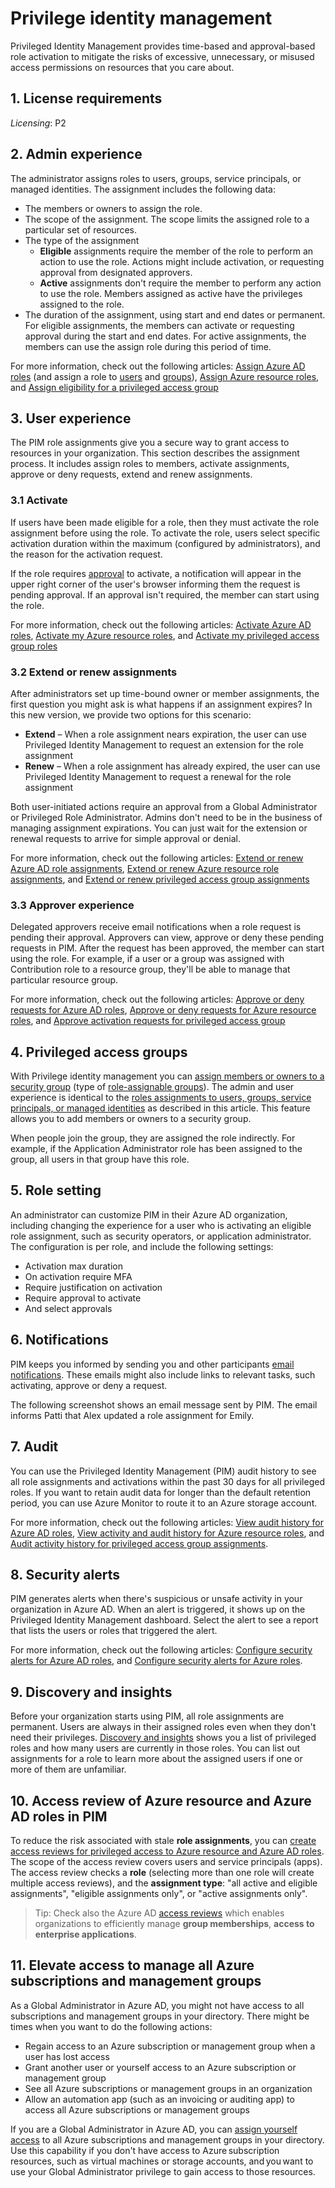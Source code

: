 # Privilege identity management

Privileged Identity Management provides time-based and approval-based role activation to mitigate the risks of excessive, unnecessary, or misused access permissions on resources that you care about. 

## 1. License requirements

_Licensing_: P2

## 2. Admin experience

The administrator assigns roles to users, groups, service principals, or managed identities. The assignment includes the following data:

- The members or owners to assign the role.
- The scope of the assignment. The scope limits the assigned role to a particular set of resources.
- The type of the assignment
  - **Eligible** assignments require the member of the role to perform an action to use the role. Actions might include  activation, or requesting approval from designated approvers.
  - **Active** assignments don't require the member to perform any action to use the role. Members assigned as active have the privileges assigned to the role.
- The duration of the assignment, using start and end dates or permanent. For eligible assignments, the members can activate or requesting approval during the start and end dates. For active assignments, the members can use the assign role during this period of time.

For more information, check out the following articles: [Assign Azure AD roles](https://docs.microsoft.com/azure/active-directory/privileged-identity-management/pim-how-to-add-role-to-user) (and assign a role to [users](https://docs.microsoft.com/azure/active-directory/roles/manage-roles-portal) and [groups](https://docs.microsoft.com/azure/active-directory/roles/groups-pim-eligible)), [Assign Azure resource roles](https://docs.microsoft.com/azure/active-directory/privileged-identity-management/pim-how-to-add-role-to-user), and [Assign eligibility for a privileged access group](https://docs.microsoft.com/azure/active-directory/privileged-identity-management/pim-how-to-add-role-to-user)

## 3. User experience

The PIM role assignments give you a secure way to grant access to resources in your organization. This section describes the assignment process. It includes assign roles to members, activate assignments, approve or deny requests, extend and renew assignments. 

### 3.1 Activate

If users have been made eligible for a role, then they must activate the role assignment before using the role. To activate the role, users select specific activation duration within the maximum (configured by administrators), and the reason for the activation request.

If the role requires [approval](https://docs.microsoft.com/azure/active-directory/privileged-identity-management/pim-resource-roles-approval-workflow) to activate, a notification will appear in the upper right corner of the user's browser informing them the request is pending approval. If an approval isn't required, the member can start using the role.

For more information, check out the following articles: [Activate Azure AD roles](https://docs.microsoft.com/azure/active-directory/privileged-identity-management/pim-how-to-activate-role), [Activate my Azure resource roles](https://docs.microsoft.com/azure/active-directory/privileged-identity-management/pim-resource-roles-activate-your-roles), and [Activate my privileged access group roles](https://docs.microsoft.com/azure/active-directory/privileged-identity-management/groups-activate-roles)

### 3.2 Extend or renew assignments

After administrators set up time-bound owner or member assignments, the first question you might ask is what happens if an assignment expires? In this new version, we provide two options for this scenario:

- **Extend** – When a role assignment nears expiration, the user can use Privileged Identity Management to request an extension for the role assignment
- **Renew** – When a role assignment has already expired, the user can use Privileged Identity Management to request a renewal for the role assignment

Both user-initiated actions require an approval from a Global Administrator or Privileged Role Administrator. Admins don't need to be in the business of managing assignment expirations. You can just wait for the extension or renewal requests to arrive for simple approval or denial.

For more information, check out the following articles: [Extend or renew Azure AD role assignments](https://docs.microsoft.com/azure/active-directory/privileged-identity-management/pim-how-to-renew-extend), [Extend or renew Azure resource role assignments](https://docs.microsoft.com/azure/active-directory/privileged-identity-management/pim-resource-roles-renew-extend), and [Extend or renew privileged access group assignments](https://docs.microsoft.com/azure/active-directory/privileged-identity-management/groups-renew-extend)

### 3.3 Approver experience

Delegated approvers receive email notifications when a role request is pending their approval. Approvers can view, approve or deny these pending requests in PIM. After the request has been approved, the member can start using the role. For example, if a user or a group was assigned with Contribution role to a resource group, they'll be able to manage that particular resource group.

For more information, check out the following articles: [Approve or deny requests for Azure AD roles](https://docs.microsoft.com/azure/active-directory/privileged-identity-management/azure-ad-pim-approval-workflow), [Approve or deny requests for Azure resource roles](https://docs.microsoft.com/azure/active-directory/privileged-identity-management/pim-resource-roles-approval-workflow), and [Approve activation requests for privileged access group](https://docs.microsoft.com/azure/active-directory/privileged-identity-management/groups-approval-workflow)

## 4. Privileged access groups

With Privilege identity management you can [assign members or owners to a security group](https://docs.microsoft.com/azure/active-directory/privileged-identity-management/groups-discover-groups) (type of [role-assignable groups](https://docs.microsoft.com/azure/active-directory/roles/groups-create-eligible)). The admin and user experience is identical to the [roles assignments to users, groups, service principals, or managed identities](#2-admin-experience) as described in this article. This feature allows you to add members or owners to a security group. 

When people join the group, they are assigned the role indirectly. For example, if the Application 
Administrator role has been assigned to the group, all users in that group have this role.

## 5. Role setting

An administrator can customize PIM in their Azure AD organization, including changing the experience for a user who is activating an eligible role assignment, such as security operators, or application administrator. The configuration is per role, and include the following settings:

- Activation max duration
- On activation require MFA
- Require justification on activation 
- Require approval to activate
- And select approvals

## 6. Notifications

PIM keeps you informed by sending you and other participants [email notifications](https://docs.microsoft.com/azure/active-directory/privileged-identity-management/pim-email-notifications). These emails might also include links to relevant tasks, such activating, approve or deny a request.

The following screenshot shows an email message sent by PIM. The email informs Patti that Alex updated a role assignment for Emily.

## 7. Audit

You can use the Privileged Identity Management (PIM) audit history to see all role assignments and activations within the past 30 days for all privileged roles. If you want to retain audit data for longer than the default retention period, you can use Azure Monitor to route it to an Azure storage account. 

For more information, check out the following articles: [View audit history for Azure AD roles](https://docs.microsoft.com/azure/active-directory/privileged-identity-management/pim-how-to-use-audit-log), [View activity and audit history for Azure resource roles](https://docs.microsoft.com/azure/active-directory/privileged-identity-management/azure-pim-resource-rbac), and [Audit activity history for privileged access group assignments](https://docs.microsoft.com/azure/active-directory/privileged-identity-management/groups-audit).

## 8. Security alerts

PIM generates alerts when there's suspicious or unsafe activity in your organization in Azure AD. When an alert is triggered, it shows up on the Privileged Identity Management dashboard. Select the alert to see a report that lists the users or roles that triggered the alert.

For more information, check out the following articles: [Configure security alerts for Azure AD roles](https://docs.microsoft.com/azure/active-directory/privileged-identity-management/pim-how-to-configure-security-alerts), and [Configure security alerts for Azure roles](https://docs.microsoft.com/azure/active-directory/privileged-identity-management/pim-resource-roles-configure-alerts).

## 9. Discovery and insights

Before your organization starts using PIM, all role assignments are permanent. Users are always in their assigned roles even when they don't need their privileges. [Discovery and insights](https://docs.microsoft.com/azure/active-directory/privileged-identity-management/pim-security-wizard) shows you a list of privileged roles and how many users are currently in those roles. You can list out assignments for a role to learn more about the assigned users if one or more of them are unfamiliar.

## 10. Access review of Azure resource and Azure AD roles in PIM

To reduce the risk associated with stale **role assignments**, you can [create access reviews for privileged access to Azure resource and Azure AD roles](https://docs.microsoft.com/azure/active-directory/privileged-identity-management/pim-create-azure-ad-roles-and-resource-roles-review). The scope of the access review covers users and service principals (apps). The access review checks a **role** (selecting more than one role will create multiple access reviews), and the **assignment type**: "all active and eligible assignments", "eligible assignments only", or "active assignments only".
 
> Tip: Check also the Azure AD [access reviews](https://docs.microsoft.com/azure/active-directory/governance/access-reviews-overview) which enables organizations to efficiently manage **group memberships**, **access to enterprise applications**. 

## 11. Elevate access to manage all Azure subscriptions and management groups

As a Global Administrator in Azure AD, you might not have access to all subscriptions and management groups in your directory. There might be times when you want to do the following actions:

- Regain access to an Azure subscription or management group when a user has lost access
- Grant another user or yourself access to an Azure subscription or management group
- See all Azure subscriptions or management groups in an organization
- Allow an automation app (such as an invoicing or auditing app) to access all Azure subscriptions or management groups

If you are a Global Administrator in Azure AD, you can [assign yourself access](https://docs.microsoft.com/azure/role-based-access-control/elevate-access-global-admin?toc=%2Fazure%2Factive-directory%2Fprivileged-identity-management%2Ftoc.json) to all Azure subscriptions and management groups in your directory. Use this capability if you don't have access to Azure subscription resources, such as virtual machines or storage accounts, and you want to use your Global Administrator privilege to gain access to those resources.
